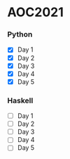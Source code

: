 # AOC2021
### Python
* [x] Day 1
* [x] Day 2
* [x] Day 3
* [x] Day 4
* [x] Day 5
### Haskell
* [ ] Day 1
* [ ] Day 2
* [ ] Day 3
* [ ] Day 4
* [ ] Day 5
